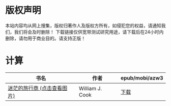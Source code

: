 # 版权声明

本站内容均从网上搜集，版权归著作人及版权方所有，如侵犯您的权益，请通知我们，我们将会及时删除！ 下载链接仅供宽带测试研究用途，请下载后在24小时内删除，请勿用于商业目的。请支持正版！

# 计算

| 书名 | 作者 | epub/mobi/azw3 |
| --- | --- | --- |
| [迷茫的旅行商 (点击查看图片)](https://www.dushupai.com/attachment/2024/06/07/0deb50cf4f08810e.jpg) | William J. Cook | [下载](https://url89.ctfile.com/f/31084289-1357035454-7affdc?p=8866) |
